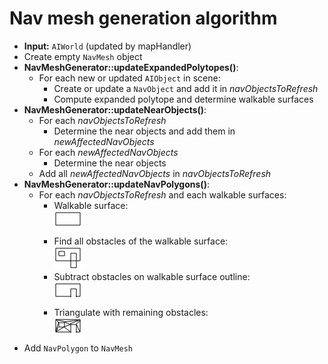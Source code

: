 # Nav mesh generation algorithm
* __Input:__ `AIWorld` (updated by mapHandler)
* Create empty `NavMesh` object
* __NavMeshGenerator::updateExpandedPolytopes()__:
  * For each new or updated `AIObject` in scene:
    * Create or update a `NavObject` and add it in *navObjectsToRefresh*
    * Compute expanded polytope and determine walkable surfaces
* __NavMeshGenerator::updateNearObjects()__:
  * For each *navObjectsToRefresh*
    * Determine the near objects and add them in *newAffectedNavObjects*
  * For each *newAffectedNavObjects*
    * Determine the near objects
  * Add all *newAffectedNavObjects* in *navObjectsToRefresh*
* __NavMeshGenerator::updateNavPolygons()__:
  * For each *navObjectsToRefresh* and each walkable surfaces:
    * Walkable surface: <br> ![](ws.png)
    * Find all obstacles of the walkable surface: <br> ![](obstacles.png)
    * Subtract obstacles on walkable surface outline: <br> ![](subtract.png)
    * Triangulate with remaining obstacles: <br> ![](triang.png)
* Add `NavPolygon` to `NavMesh`
